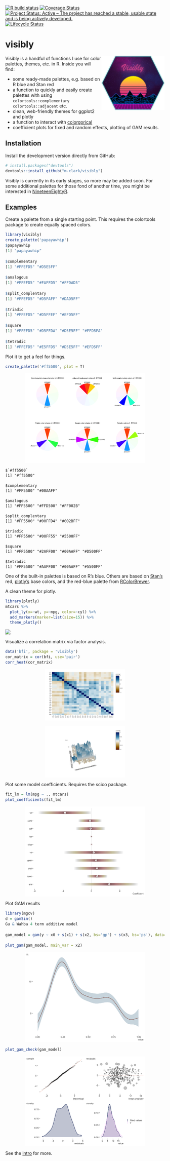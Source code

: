 [![R build
status](https://github.com/m-clark/mixedup/workflows/R-CMD-check/badge.svg)](https://github.com/m-clark/mixedup/actions)
[![Coverage
Status](https://img.shields.io/codecov/c/github/m-clark/visibly/master.svg)](https://codecov.io/github/m-clark/visibly?branch=master)
[![Project Status: Active – The project has reached a stable, usable
state and is being actively
developed.](https://www.repostatus.org/badges/latest/active.svg)](https://www.repostatus.org/#active)
[![Lifecycle
Status](https://img.shields.io/badge/lifecycle-maturing-blue.svg)](https://www.tidyverse.org/lifecycle/)

# visibly

<img src="man/figures/visibly_hex.png" align="right" width = 200/>

Visibly is a handful of functions I use for color palettes, themes, etc.
in R. Inside you will find:

  - some ready-made palettes, e.g. based on R blue and Stan red
  - a function to quickly and easily create palettes with using
    `colortools::complementary` `colortools::adjacent` etc.
  - clean, web-friendly themes for ggplot2 and plotly
  - a function to interact with
    [colorgorical](http://vrl.cs.brown.edu/color/)
  - coefficient plots for fixed and random effects, plotting of GAM
    results.

## Installation

Install the development version directly from GitHub:

``` r
# install.packages("devtools")
devtools::install_github("m-clark/visibly")
```

Visibly is currently in its early stages, so more may be added soon. For
some additional palettes for those fond of another time, you might be
interested in
[NineteenEightyR](https://github.com/m-clark/NineteenEightyR).

## Examples

Create a palette from a single starting point. This requires the
<span class="pack">colortools</span> package to create equally spaced
colors.

``` r
library(visibly)
create_palette('papayawhip')
$papayawhip
[1] "papayawhip"

$complementary
[1] "#FFEFD5" "#D5E5FF"

$analogous
[1] "#FFEFD5" "#FAFFD5" "#FFDAD5"

$split_complentary
[1] "#FFEFD5" "#D5FAFF" "#DAD5FF"

$triadic
[1] "#FFEFD5" "#D5FFEF" "#EFD5FF"

$square
[1] "#FFEFD5" "#D5FFDA" "#D5E5FF" "#FFD5FA"

$tetradic
[1] "#FFEFD5" "#E5FFD5" "#D5E5FF" "#EFD5FF"
```

Plot it to get a feel for things.

``` r
create_palette('#ff5500', plot = T)
```

<img src="man/figures/README-plot-1.png" width="75%" style="display: block; margin: auto;" />

    $`#ff5500`
    [1] "#ff5500"
    
    $complementary
    [1] "#FF5500" "#00AAFF"
    
    $analogous
    [1] "#FF5500" "#FFD500" "#FF002B"
    
    $split_complentary
    [1] "#FF5500" "#00FFD4" "#002BFF"
    
    $triadic
    [1] "#FF5500" "#00FF55" "#5500FF"
    
    $square
    [1] "#FF5500" "#2AFF00" "#00AAFF" "#D500FF"
    
    $tetradic
    [1] "#FF5500" "#AAFF00" "#00AAFF" "#5500FF"

One of the built-in palettes is based on R’s blue. Others are based on
[Stan’s](https://github.com/stan-dev/stan) red,
[plotly’s](https://github.com/ropensci/plotly) base colors, and the
red-blue palette from
[RColorBrewer](https://github.com/cran/RColorBrewer/blob/master/R/ColorBrewer.R).

A clean theme for <span class="pack">plotly</span>.

<!-- Plotly does all wonder of screwup here because size is so hard, so just export the png -->

``` r
library(plotly)
mtcars %>% 
  plot_ly(x=~wt, y=~mpg, color=~cyl) %>% 
  add_markers(marker=list(size=15)) %>% 
  theme_plotly()
```

<img src="man/figures/plotly_wtf.png" style="display:block; margin: 0 auto;">

Visualize a correlation matrix via factor analysis.

``` r
data('bfi', package = 'visibly')
cor_matrix = cor(bfi, use='pair')
corr_heat(cor_matrix)
```

<img src='man/figures/corr_heat.png' style="display:block; margin: 0 auto;" width=50%>
<br>
<img src='man/figures/corr_heat_3d.png' style="display:block; margin: 0 auto;" width=50%>

Plot some model coefficients. Requires the
<span class="pack">scico</span> package.

``` r
fit_lm = lm(mpg ~ ., mtcars)
plot_coefficients(fit_lm)
```

<img src="man/figures/README-lm0-1.png" width="75%" style="display: block; margin: auto;" />

Plot GAM results

``` r
library(mgcv)
d = gamSim()
Gu & Wahba 4 term additive model

gam_model = gam(y ~ x0 + s(x1) + s(x2, bs='gp') + s(x3, bs='ps'), data=d)

plot_gam(gam_model, main_var = x2)
```

<img src="man/figures/README-gam-1.png" width="75%" style="display: block; margin: auto;" />

``` r
plot_gam_check(gam_model)
```

<img src="man/figures/README-gam-2.png" width="75%" style="display: block; margin: auto;" />

See the [intro](https://m-clark.github.io/visibly/articles/intro.html)
for more.
